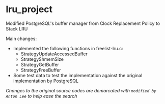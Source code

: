 # lru_project
Modified PostgreSQL's buffer manager from Clock Replacement Policy to Stack LRU

Main changes:
* Implemented the following functions in freelist-lru.c: 
  * StrategyUpdateAccessedBuffer
  * StrategyShmemSize
  * StrategyGetBuffer
  * StrategyFreeBuffer 
* Some test data to test the implementation against the original implementation by PostgreSQL


*Changes to the original source codes are demarcated with `modified by Anton Lee` to help ease the search*
